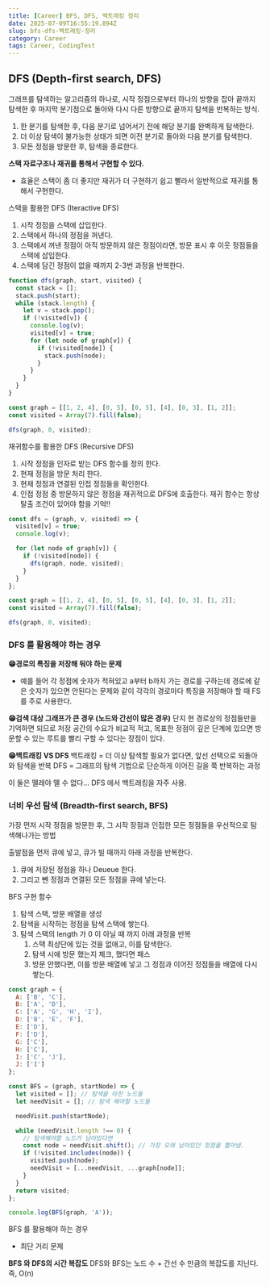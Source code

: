 ```yaml
---
title: [Career] BFS, DFS, 백트래킹 정리
date: 2025-07-09T16:55:19.894Z
slug: bfs-dfs-백트래킹-정리
category: Career
tags: Career, CodingTest
---
```


## DFS (Depth-first search, DFS)

그래프를 탐색하는 알고리즘의 하나로, 시작 정점으로부터 하나의 방향을 잡아 끝까지 탐색한 후 마지막 분기점으로 돌아와 다시 다른 방향으로 끝까지 탐색을 반복하는 방식.

1. 한 분기를 탐색한 후, 다음 분기로 넘어서기 전에 해당 분기를 완벽하게 탐색한다.
2. 더 이상 탐색이 불가능한 상태가 되면 이전 분기로 돌아와 다음 분기를 탐색한다.
3. 모든 정점을 방문한 후, 탐색을 종료한다.

**스택 자료구조나 재귀를 통해서 구현할 수 있다.**

- 효율은 스택이 좀 더 좋지만 재귀가 더 구현하기 쉽고 빨라서 일반적으로 재귀를 통해서 구현한다.

스택을 활용한 DFS (Iteractive DFS)

1. 시작 정점을 스택에 삽입한다.
2. 스택에서 하나의 정점을 꺼낸다.
3. 스택에서 꺼낸 정점이 아직 방문하지 않은 정점이라면, 방문 표시 후 이웃 정점들을 스택에 삽입한다.
4. 스택에 담긴 정점이 없을 때까지 2-3번 과정을 반복한다.

```js
function dfs(graph, start, visited) {
  const stack = [];
  stack.push(start);
  while (stack.length) {
    let v = stack.pop();
    if (!visited[v]) {
      console.log(v);
      visited[v] = true;
      for (let node of graph[v]) {
        if (!visited[node]) {
          stack.push(node);
        }
      }
    }
  }
}

const graph = [[1, 2, 4], [0, 5], [0, 5], [4], [0, 3], [1, 2]];
const visited = Array(7).fill(false);

dfs(graph, 0, visited);
```

재귀함수를 활용한 DFS (Recursive DFS)

1. 시작 정점을 인자로 받는 DFS 함수를 정의 한다.
2. 현재 정점을 방문 처리 한다.
3. 현재 정점과 연결된 인접 정점들을 확인한다.
4. 인접 정점 중 방문하지 않은 정점을 재귀적으로 DFS에 호출한다.
   재귀 함수는 항상 탈출 조건이 있어야 함을 기억!!

```js
const dfs = (graph, v, visited) => {
  visited[v] = true;
  console.log(v);

  for (let node of graph[v]) {
    if (!visited[node]) {
      dfs(graph, node, visited);
    }
  }
};

const graph = [[1, 2, 4], [0, 5], [0, 5], [4], [0, 3], [1, 2]];
const visited = Array(7).fill(false);

dfs(graph, 0, visited);
```

### DFS 를 활용해야 하는 경우

**😁경로의 특징을 저장해 둬야 하는 문제**

- 예를 들어 각 정점에 숫자가 적혀있고 a부터 b까지 가는 경로를 구하는데 경로에 같은 숫자가 있으면 안된다는 문제와 같이 각각의 경로마다 특징을 저장해야 할 때 FS를 주로 사용한다.

**😁검색 대상 그래프가 큰 경우 (노드와 간선이 많은 경우)**
단지 현 경로상의 정점들만을 기억하면 되므로 저장 공간의 수요가 비교적 적고, 목표한 정점이 깊은 단계에 있으면 방문할 수 있는 루트를 빨리 구할 수 있다는 장점이 있다.

**😁백트래킹 VS DFS**
백트래킹 = 더 이상 탐색할 필요가 없다면, 앞선 선택으로 되돌아와 탐색을 반복
DFS = 그래프의 탐색 기법으로 단순하게 이어진 길을 쭉 반복하는 과정

이 둘은 뗄레야 뗄 수 없다... DFS 에서 백트래킹을 자주 사용.

### 너비 우선 탐색 (Breadth-first search, BFS)

가장 먼저 시작 정점을 방문한 후, 그 시작 장점과 인접한 모든 정점들을 우선적으로 탐색해나가는 방법

출발점을 먼저 큐에 넣고, 큐가 빌 때까지 아래 과정을 반복한다.

1. 큐에 저장된 정점을 하나 Deueue 한다.
2. 그리고 뺀 정점과 연결된 모든 정점을 큐에 넣는다.

BFS 구현 함수

1. 탐색 스택, 방문 배열을 생성
2. 탐색을 시작하는 정점을 탐색 스택에 쌓는다.
3. 탐색 스택의 length 가 0 이 아닐 때 까지 아래 과정을 반복
   1. 스택 최상단에 있는 것을 없애고, 이를 탐색한다.
   2. 탐색 시에 방문 했는지 체크, 했다면 패스
   3. 방문 안했다면, 이를 방문 배열에 넣고 그 정점과 이어진 정점들을 배열에 다시 쌓는다.

```js
const graph = {
  A: ['B', 'C'],
  B: ['A', 'D'],
  C: ['A', 'G', 'H', 'I'],
  D: ['B', 'E', 'F'],
  E: ['D'],
  F: ['D'],
  G: ['C'],
  H: ['C'],
  I: ['C', 'J'],
  J: ['I']
};

const BFS = (graph, startNode) => {
  let visited = []; // 탐색을 마친 노드들
  let needVisit = []; // 탐색 해야할 노드들

  needVisit.push(startNode);

  while (needVisit.length !== 0) {
    // 탐색해야할 노드가 남아있다면
    const node = needVisit.shift(); // 가장 오래 남아있던 정점을 뽑아냄.
    if (!visited.includes(node)) {
      visited.push(node);
      needVisit = [...needVisit, ...graph[node]];
    }
  }
  return visited;
};

console.log(BFS(graph, 'A'));
```

BFS 를 활용해야 하는 경우

- 최단 거리 문제

**BFS 와 DFS의 시간 복잡도**
DFS와 BFS는 노드 수 + 간선 수 만큼의 복잡도를 지닌다. 즉, O(n)
